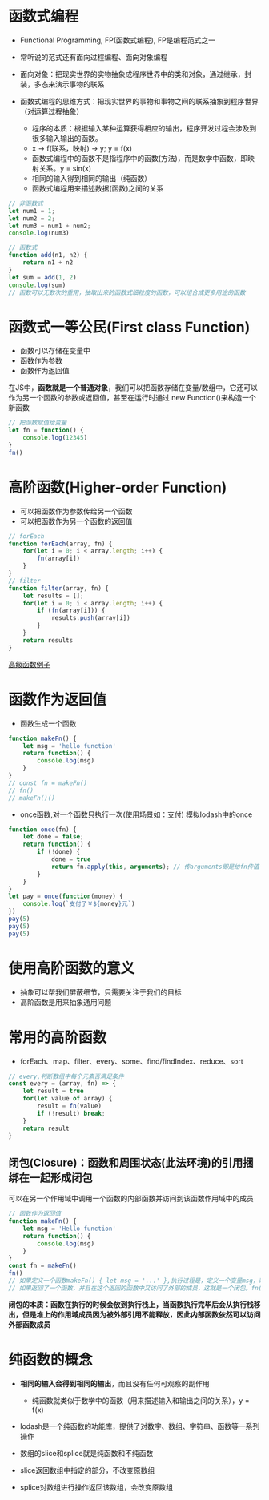 # 函数式编程

- Functional Programming, FP(函数式编程), FP是编程范式之一
- 常听说的范式还有面向过程编程、面向对象编程

- 面向对象：把现实世界的实物抽象成程序世界中的类和对象，通过继承，封装，多态来演示事物的联系
- 函数式编程的思维方式：把现实世界的事物和事物之间的联系抽象到程序世界（对运算过程抽象）
   
   - 程序的本质：根据输入某种运算获得相应的输出，程序开发过程会涉及到很多输入输出的函数。
   - x -> f(联系，映射) -> y;  y = f(x)
   - 函数式编程中的函数不是指程序中的函数(方法)，而是数学中函数，即映射关系。y = sin(x)
   - 相同的输入得到相同的输出（纯函数）
   - 函数式编程用来描述数据(函数)之间的关系

```javascript
// 非函数式
let num1 = 1;
let num2 = 2;
let num3 = num1 + num2;
console.log(num3)

// 函数式
function add(n1, n2) {
    return n1 + n2
}
let sum = add(1, 2)
console.log(sum)
// 函数可以无数次的重用，抽取出来的函数式细粒度的函数，可以组合成更多用途的函数
```

# 函数式一等公民(First class Function)
- 函数可以存储在变量中
- 函数作为参数
- 函数作为返回值

在JS中，**函数就是一个普通对象**，我们可以把函数存储在变量/数组中，它还可以作为另一个函数的参数或返回值，甚至在运行时通过
new Function()来构造一个新函数
```javascript
// 把函数赋值给变量
let fn = function() {
    console.log(12345)
}
fn()
```

# 高阶函数(Higher-order Function)
- 可以把函数作为参数传给另一个函数
- 可以把函数作为另一个函数的返回值
```javascript
// forEach
function forEach(array, fn) {
    for(let i = 0; i < array.length; i++) {
        fn(array[i])
    }
}
// filter
function filter(array, fn) {
    let results = [];
    for(let i = 0; i < array.length; i++) {
        if (fn(array[i])) {
            results.push(array[i])
        }
    }
    return results
}
```
[高级函数例子](./src/high-order-function.js)

# 函数作为返回值
- 函数生成一个函数
```javascript
function makeFn() {
    let msg = 'hello function'
    return function() {
        console.log(msg)
    }
}
// const fn = makeFn()
// fn()
// makeFn()()
```
- once函数,对一个函数只执行一次(使用场景如：支付)
模拟lodash中的once <br>
```javascript
function once(fn) {
    let done = false;
    return function() {
        if (!done) {
            done = true
            return fn.apply(this, arguments); // 传arguments即是给fn传值
        }
    }
}
let pay = once(function(money) {
    console.log(`支付了￥${money}元`)
})
pay(5)
pay(5)
pay(5)
```
# 使用高阶函数的意义
- 抽象可以帮我们屏蔽细节，只需要关注于我们的目标
- 高阶函数是用来抽象通用问题

# 常用的高阶函数
- forEach、map、filter、every、some、find/findIndex、reduce、sort
```javascript
// every,判断数组中每个元素否满足条件
const every = (array, fn) => {
    let result = true
    for(let value of array) {
        result = fn(value)
        if (!result) break;
    }
    return result
}
```

## 闭包(Closure)：函数和周围状态(此法环境)的引用捆绑在一起形成闭包
可以在另一个作用域中调用一个函数的内部函数并访问到该函数作用域中的成员<br>
```javascript
// 函数作为返回值
function makeFn() {
    let msg = 'Hello function'
    return function() {
        console.log(msg)
    }
}
const fn = makeFn()
fn()
// 如果定义一个函数makeFn() { let msg = '...' },执行过程是，定义一个变量msg，赋值，执行完毕，成员变量被释放
// 如果返回了一个函数，并且在这个返回的函数中又访问了外部的成员，这就是一个闭包。fn()就引用了makeFn中返回的函数，当外部对内部有引用时，内部成员就不能被释放。
```
**闭包的本质：函数在执行的时候会放到执行栈上，当函数执行完毕后会从执行栈移出，但是堆上的作用域成员因为被外部引用不能释放，因此内部函数依然可以访问外部函数成员**<br>

# 纯函数的概念
- **相同的输入会得到相同的输出**，而且没有任何可观察的副作用
   
   - 纯函数就类似于数学中的函数（用来描述输入和输出之间的关系），y = f(x)

- lodash是一个纯函数的功能库，提供了对数字、数组、字符串、函数等一系列操作
- 数组的slice和splice就是纯函数和不纯函数
- slice返回数组中指定的部分，不改变原数组
- splice对数组进行操作返回该数组，会改变原数组











